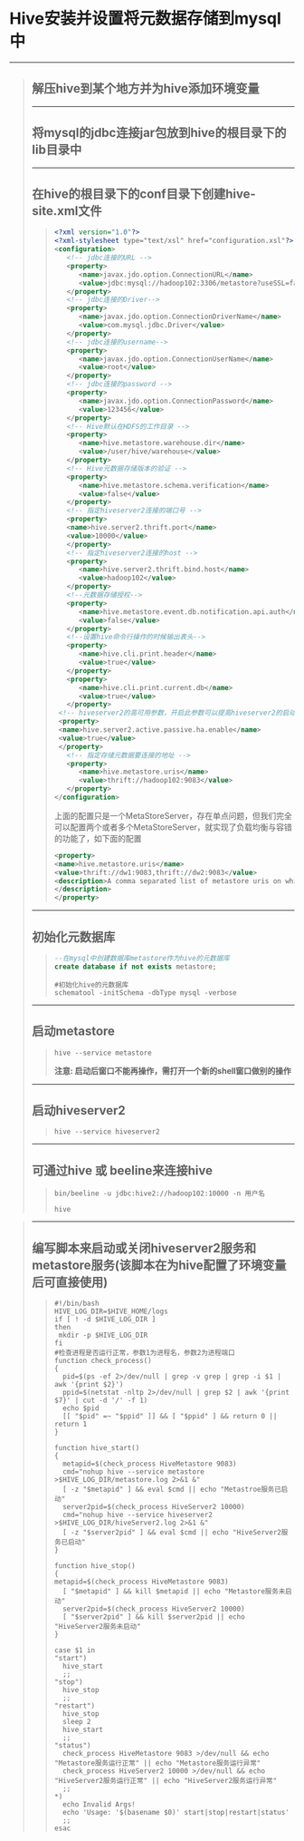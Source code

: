 # Hive安装并设置将元数据存储到mysql中

***

>## 解压hive到某个地方并为hive添加环境变量
>
>>
>
>***
>
>## 将mysql的jdbc连接jar包放到hive的根目录下的lib目录中
>
>>
>
>***
>
>## 在hive的根目录下的conf目录下创建hive-site.xml文件
>
>>```xml
>><?xml version="1.0"?>
>><?xml-stylesheet type="text/xsl" href="configuration.xsl"?>
>><configuration>
>>    <!-- jdbc连接的URL -->
>>    <property>
>>       <name>javax.jdo.option.ConnectionURL</name>
>>       <value>jdbc:mysql://hadoop102:3306/metastore?useSSL=false</value>
>>    </property>
>>    <!-- jdbc连接的Driver-->
>>    <property>
>>       <name>javax.jdo.option.ConnectionDriverName</name>
>>       <value>com.mysql.jdbc.Driver</value>
>>    </property>
>>    <!-- jdbc连接的username-->
>>    <property>
>>       <name>javax.jdo.option.ConnectionUserName</name>
>>       <value>root</value>
>>    </property>
>>    <!-- jdbc连接的password -->
>>    <property>
>>       <name>javax.jdo.option.ConnectionPassword</name>
>>       <value>123456</value>
>>    </property>
>>    <!-- Hive默认在HDFS的工作目录 -->
>>    <property>
>>       <name>hive.metastore.warehouse.dir</name>
>>       <value>/user/hive/warehouse</value>
>>    </property>
>>    <!-- Hive元数据存储版本的验证 -->
>>    <property>
>>       <name>hive.metastore.schema.verification</name>
>>       <value>false</value>
>>    </property>
>>    <!-- 指定hiveserver2连接的端口号 -->
>>    <property>
>>    <name>hive.server2.thrift.port</name>
>>    <value>10000</value>
>>    </property>
>>    <!-- 指定hiveserver2连接的host -->
>>    <property>
>>       <name>hive.server2.thrift.bind.host</name>
>>       <value>hadoop102</value>
>>    </property>
>>    <!--元数据存储授权-->
>>    <property>
>>       <name>hive.metastore.event.db.notification.api.auth</name>
>>       <value>false</value>
>>    </property>
>>    <!--设置hive命令行操作的时候输出表头-->
>>    <property>
>>       <name>hive.cli.print.header</name>
>>       <value>true</value>
>>    </property>
>>    <property>
>>       <name>hive.cli.print.current.db</name>
>>       <value>true</value>
>>    </property>
>>	<!-- hiveserver2的高可用参数，开启此参数可以提高hiveserver2的启动速度 -->
>>	<property>
>>	<name>hive.server2.active.passive.ha.enable</name>
>>	<value>true</value>
>>	</property>
>>    <!-- 指定存储元数据要连接的地址 -->
>>    <property>
>>       <name>hive.metastore.uris</name>
>>       <value>thrift://hadoop102:9083</value>
>>    </property>
>></configuration>
>>```
>>
>>
>>
>>上面的配置只是一个MetaStoreServer，存在单点问题，但我们完全可以配置两个或者多个MetaStoreServer，就实现了负载均衡与容错的功能了，如下面的配置
>>
>>```xml
>><property>
>><name>hive.metastore.uris</name>
>><value>thrift://dw1:9083,thrift://dw2:9083</value>
>><description>A comma separated list of metastore uris on which metastore service       is running
>></description>
>></property>
>>```
>>
>>
>
>***
>
>## 初始化元数据库
>
>>```sql
>>--在mysql中创建数据库metastore作为hive的元数据库
>>create database if not exists metastore;
>>```
>>
>>```shell
>>#初始化hive的元数据库
>>schematool -initSchema -dbType mysql -verbose
>>```
>
>***
>
>## 启动metastore
>
>>```shell
>> hive --service metastore
>>```
>>
>>**注意: 启动后窗口不能再操作，需打开一个新的shell窗口做别的操作**
>
>***
>
>## 启动hiveserver2
>
>>```shell
>>hive --service hiveserver2
>>```
>
>***
>
>## 可通过hive 或 beeline来连接hive
>
>>```shell
>>bin/beeline -u jdbc:hive2://hadoop102:10000 -n 用户名
>>```
>>
>>```shell
>>hive
>>```

>***
>
>## 编写脚本来启动或关闭hiveserver2服务和metastore服务(该脚本在为hive配置了环境变量后可直接使用)
>
>>```shell
>>#!/bin/bash
>>HIVE_LOG_DIR=$HIVE_HOME/logs
>>if [ ! -d $HIVE_LOG_DIR ]
>>then
>>	mkdir -p $HIVE_LOG_DIR
>>fi
>>#检查进程是否运行正常，参数1为进程名，参数2为进程端口
>>function check_process()
>>{
>>   pid=$(ps -ef 2>/dev/null | grep -v grep | grep -i $1 | awk '{print $2}')
>>   ppid=$(netstat -nltp 2>/dev/null | grep $2 | awk '{print $7}' | cut -d '/' -f 1)
>>   echo $pid
>>   [[ "$pid" =~ "$ppid" ]] && [ "$ppid" ] && return 0 || return 1
>>}
>>
>>function hive_start()
>>{
>>   metapid=$(check_process HiveMetastore 9083)
>>   cmd="nohup hive --service metastore >$HIVE_LOG_DIR/metastore.log 2>&1 &"
>>   [ -z "$metapid" ] && eval $cmd || echo "Metastroe服务已启动"
>>   server2pid=$(check_process HiveServer2 10000)
>>   cmd="nohup hive --service hiveserver2 >$HIVE_LOG_DIR/hiveServer2.log 2>&1 &"
>>   [ -z "$server2pid" ] && eval $cmd || echo "HiveServer2服务已启动"
>>}
>>
>>function hive_stop()
>>{
>>metapid=$(check_process HiveMetastore 9083)
>>   [ "$metapid" ] && kill $metapid || echo "Metastore服务未启动"
>>   server2pid=$(check_process HiveServer2 10000)
>>   [ "$server2pid" ] && kill $server2pid || echo "HiveServer2服务未启动"
>>}
>>
>>case $1 in
>>"start")
>>   hive_start
>>   ;;
>>"stop")
>>   hive_stop
>>   ;;
>>"restart")
>>   hive_stop
>>   sleep 2
>>   hive_start
>>   ;;
>>"status")
>>   check_process HiveMetastore 9083 >/dev/null && echo "Metastore服务运行正常" || echo "Metastore服务运行异常"
>>   check_process HiveServer2 10000 >/dev/null && echo "HiveServer2服务运行正常" || echo "HiveServer2服务运行异常"
>>   ;;
>>*)
>>   echo Invalid Args!
>>   echo 'Usage: '$(basename $0)' start|stop|restart|status'
>>   ;;
>>esac
>>```
>
>